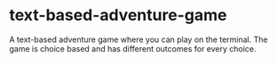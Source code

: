 # text-based-adventure-game
A text-based adventure game where you can play on the terminal. The game is choice based and has different outcomes for every choice.